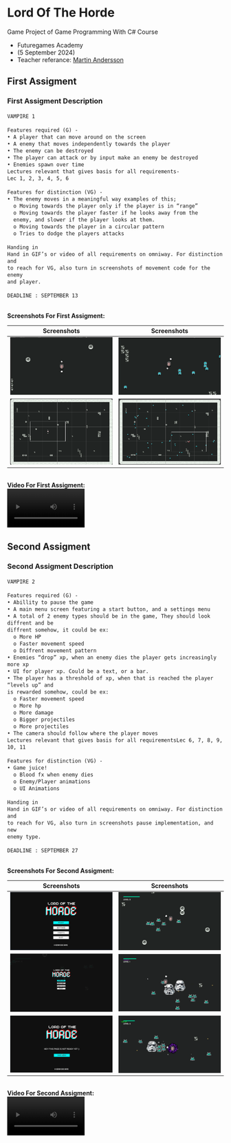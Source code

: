 # Lord Of The Horde
Game Project of Game Programming With C# Course
<br>
- Futuregames Academy
- (5 September 2024)
- Teacher referance: <a href="https://www.linkedin.com/in/martin-andersson-20424420a?utm_source=share&utm_campaign=share_via&utm_content=profile&utm_medium=ios_app">Martin Andersson</a>

## First Assigment
### First Assigment Description
```
VAMPIRE 1

Features required (G) -
• A player that can move around on the screen
• A enemy that moves independently towards the player
• The enemy can be destroyed
• The player can attack or by input make an enemy be destroyed
• Enemies spawn over time
Lectures relevant that gives basis for all requirements-
Lec 1, 2, 3, 4, 5, 6

Features for distinction (VG) -
• The enemy moves in a meaningful way examples of this;
  o Moving towards the player only if the player is in “range”
  o Moving towards the player faster if he looks away from the
  enemy, and slower if the player looks at them.
  o Moving towards the player in a circular pattern
  o Tries to dodge the players attacks

Handing in
Hand in GIF’s or video of all requirements on omniway. For distinction and
to reach for VG, also turn in screenshots of movement code for the enemy
and player.

DEADLINE : SEPTEMBER 13
```

<br><b>Screenshots For First Assigment:</b>

Screenshots           |  Screenshots 
:-------------------------:|:-------------------------:
![](Assets/Other/Assigment1/Screenshots/1.png)  |  ![](Assets/Other/Assigment1/Screenshots/3.png)
![](Assets/Other/Assigment1/Screenshots/2.png)  |  ![](Assets/Other/Assigment1/Screenshots/4.png)

<br><b>Video For First Assigment:</b>  
<video src="https://github.com/user-attachments/assets/1362650d-4468-4e34-9784-19760b629662" width=180/></video>


## Second Assigment
### Second Assigment Description
```
VAMPIRE 2

Features required (G) -
• Abillity to pause the game
• A main menu screen featuring a start button, and a settings menu
• A total of 2 enemy types should be in the game, They should look diffrent and be
diffrent somehow, it could be ex:
  o More HP
  o Faster movement speed
  o Diffrent movement pattern
• Enemies “drop” xp, when an enemy dies the player gets increasingly more xp
• UI for player xp. Could be a text, or a bar.
• The player has a threshold of xp, when that is reached the player “levels up” and
is rewarded somehow, could be ex:
  o Faster movement speed
  o More hp
  o More damage
  o Bigger projectiles
  o More projectiles
• The camera should follow where the player moves
Lectures relevant that gives basis for all requirementsLec 6, 7, 8, 9, 10, 11

Features for distinction (VG) -
• Game juice!
  o Blood fx when enemy dies
  o Enemy/Player animations
  o UI Animations

Handing in
Hand in GIF’s or video of all requirements on omniway. For distinction and
to reach for VG, also turn in screenshots pause implementation, and new
enemy type.

DEADLINE : SEPTEMBER 27
```
<br><b>Screenshots For Second Assigment:</b>

Screenshots           |  Screenshots 
:-------------------------:|:-------------------------:
![](Assets/Other/Assigment2/Screenshots/1.png)  |  ![](Assets/Other/Assigment2/Screenshots/4.png)
![](Assets/Other/Assigment2/Screenshots/2.png)  |  ![](Assets/Other/Assigment2/Screenshots/5.png)
![](Assets/Other/Assigment2/Screenshots/3.png)  |  ![](Assets/Other/Assigment2/Screenshots/6.png)

<br><b>Video For Second Assigment:</b>  
<video src="https://github.com/user-attachments/assets/f09a2e4a-8c23-4129-a670-da74cd73c8a2" width=180/></video>





